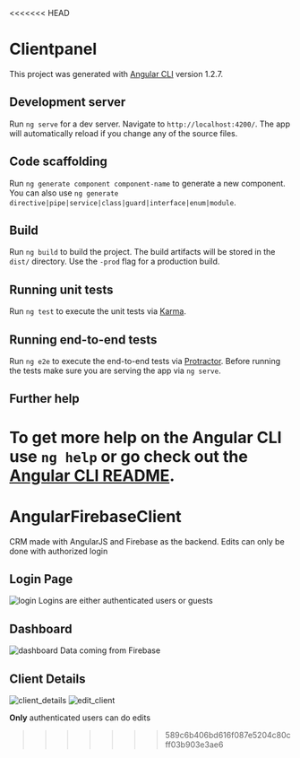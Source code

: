 <<<<<<< HEAD
# Clientpanel

This project was generated with [Angular CLI](https://github.com/angular/angular-cli) version 1.2.7.

## Development server

Run `ng serve` for a dev server. Navigate to `http://localhost:4200/`. The app will automatically reload if you change any of the source files.

## Code scaffolding

Run `ng generate component component-name` to generate a new component. You can also use `ng generate directive|pipe|service|class|guard|interface|enum|module`.

## Build

Run `ng build` to build the project. The build artifacts will be stored in the `dist/` directory. Use the `-prod` flag for a production build.

## Running unit tests

Run `ng test` to execute the unit tests via [Karma](https://karma-runner.github.io).

## Running end-to-end tests

Run `ng e2e` to execute the end-to-end tests via [Protractor](http://www.protractortest.org/).
Before running the tests make sure you are serving the app via `ng serve`.

## Further help

To get more help on the Angular CLI use `ng help` or go check out the [Angular CLI README](https://github.com/angular/angular-cli/blob/master/README.md).
=======
# AngularFirebaseClient
CRM made with AngularJS and Firebase as the backend. Edits can only be done with authorized login

## Login Page
![login](https://user-images.githubusercontent.com/6089566/36988416-ad8461aa-2053-11e8-94a5-37ab8ba02b18.jpg)
Logins are either authenticated users or guests

## Dashboard
![dashboard](https://user-images.githubusercontent.com/6089566/36988427-b2815712-2053-11e8-8528-5cef6f4dc975.png)
Data coming from Firebase

## Client Details
![client_details](https://user-images.githubusercontent.com/6089566/36988430-b41a18de-2053-11e8-86dd-720f4e7593b7.png)
![edit_client](https://user-images.githubusercontent.com/6089566/36988831-acc77990-2054-11e8-8212-40ff0aedb384.png)

**Only** authenticated users can do edits

>>>>>>> 589c6b406bd616f087e5204c80cff03b903e3ae6
